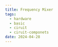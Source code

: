 ```yaml
---
title: Frequency Mixer
tags:
  - hardware
  - basic
  - ciruit
  - ciruit-componets
date: 2024-04-28
---
```

